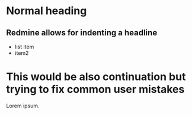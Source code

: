 # Normal heading

## Redmine allows for indenting a headline

  - list item
  - item2

# This would be also continuation but trying to fix common user mistakes

Lorem ipsum.
